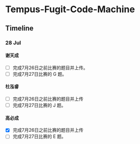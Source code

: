 #  Tempus-Fugit-Code-Machine

## Timeline

### 28 Jul

#### 谢天成
- [ ] 完成7月26日之前比赛的题目并上传。
- [ ] 完成7月27日比赛的 G 题。

#### 杜泓睿
- [ ] 完成7月26日之前比赛的题目并上传
- [ ] 完成7月27日比赛的 J 题。

#### 高必成
- [x] 完成7月26日之前比赛的题目并上传
- [ ] 完成7月27日比赛的 E 题。
